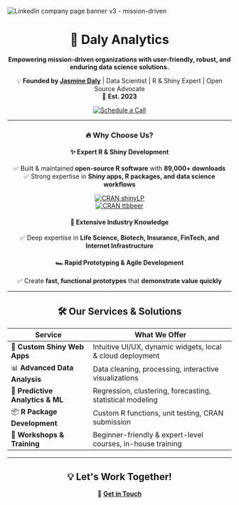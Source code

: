 ![LinkedIn company page banner v3 - mission-driven](https://github.com/user-attachments/assets/1d3bb976-b69f-428c-b153-1f69d591e005)

<div align="center">

# 🌅 **Daly Analytics**  
**Empowering mission-driven organizations with user-friendly, robust, and enduring data science solutions.**  

💡 **Founded by [Jasmine Daly](https://dalyanalytics.com/)** | Data Scientist | R & Shiny Expert | Open Source Advocate  
📅 **Est. 2023**  

[![Schedule a Call](https://img.shields.io/badge/Schedule%20Here-Book%20Now-%23FC642D?style=for-the-badge&logo=google-calendar&logoColor=white)](https://cal.com/jasminedaly)  


---

### 🔥 **Why Choose Us?**

#### ✨ **Expert R & Shiny Development**
✅ Built & maintained **open-source R software** with **89,000+ downloads**  
✅ Strong expertise in **Shiny apps, R packages, and data science workflows**  

<div align="center">
  
[![CRAN shinyLP](https://img.shields.io/badge/CRAN-shinyLP-blue?style=for-the-badge&logo=r)](https://cran.r-project.org/package=shinyLP)  
[![CRAN ttbbeer](https://img.shields.io/badge/CRAN-ttbbeer-blue?style=for-the-badge&logo=r)](https://cran.r-project.org/package=ttbbeer)  

</div>

#### 🧲 **Extensive Industry Knowledge**
✅ Deep expertise in **Life Science, Biotech, Insurance, FinTech, and Internet Infrastructure**  

#### 🏎 **Rapid Prototyping & Agile Development**
✅ Create **fast, functional prototypes** that **demonstrate value quickly**  

---

## 🛠 **Our Services & Solutions**

| **Service**                      | **What We Offer** |
|----------------------------------|------------------|
| 🍎 **Custom Shiny Web Apps**      | Intuitive UI/UX, dynamic widgets, local & cloud deployment |
| 📊 **Advanced Data Analysis**     | Data cleaning, processing, interactive visualizations |
| 🔮 **Predictive Analytics & ML**  | Regression, clustering, forecasting, statistical modeling |
| 📦 **R Package Development**      | Custom R functions, unit testing, CRAN submission |
| 📘 **Workshops & Training**       | Beginner-friendly & expert-level courses, in-house training |

---

## 💡 **Let's Work Together!**  

📧 [**Get in Touch**](https://dalyanalytics.com/contact)  

</div>
